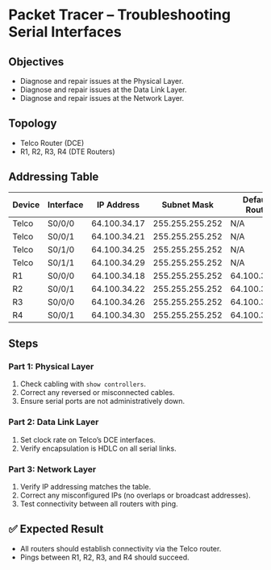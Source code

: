 # Packet Tracer – Troubleshooting Serial Interfaces

## Objectives
- Diagnose and repair issues at the Physical Layer.
- Diagnose and repair issues at the Data Link Layer.
- Diagnose and repair issues at the Network Layer.

## Topology
- Telco Router (DCE)
- R1, R2, R3, R4 (DTE Routers)

## Addressing Table
| Device | Interface | IP Address     | Subnet Mask       | Default Route   |
|--------|-----------|----------------|-------------------|-----------------|
| Telco  | S0/0/0    | 64.100.34.17   | 255.255.255.252   | N/A             |
| Telco  | S0/0/1    | 64.100.34.21   | 255.255.255.252   | N/A             |
| Telco  | S0/1/0    | 64.100.34.25   | 255.255.255.252   | N/A             |
| Telco  | S0/1/1    | 64.100.34.29   | 255.255.255.252   | N/A             |
| R1     | S0/0/0    | 64.100.34.18   | 255.255.255.252   | 64.100.34.17    |
| R2     | S0/0/1    | 64.100.34.22   | 255.255.255.252   | 64.100.34.21    |
| R3     | S0/0/0    | 64.100.34.26   | 255.255.255.252   | 64.100.34.25    |
| R4     | S0/0/1    | 64.100.34.30   | 255.255.255.252   | 64.100.34.29    |

## Steps

### Part 1: Physical Layer
1. Check cabling with `show controllers`.
2. Correct any reversed or misconnected cables.
3. Ensure serial ports are not administratively down.

### Part 2: Data Link Layer
1. Set clock rate on Telco’s DCE interfaces.
2. Verify encapsulation is HDLC on all serial links.

### Part 3: Network Layer
1. Verify IP addressing matches the table.
2. Correct any misconfigured IPs (no overlaps or broadcast addresses).
3. Test connectivity between all routers with ping.

## ✅ Expected Result
- All routers should establish connectivity via the Telco router.
- Pings between R1, R2, R3, and R4 should succeed.
